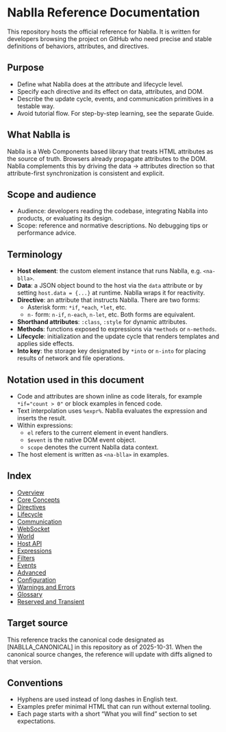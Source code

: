 # Nablla Reference Documentation

This repository hosts the official reference for Nablla. It is written for developers browsing the project on GitHub who need precise and stable definitions of behaviors, attributes, and directives.

## Purpose

- Define what Nablla does at the attribute and lifecycle level.
- Specify each directive and its effect on data, attributes, and DOM.
- Describe the update cycle, events, and communication primitives in a testable way.
- Avoid tutorial flow. For step-by-step learning, see the separate Guide.

## What Nablla is

Nablla is a Web Components based library that treats HTML attributes as the source of truth. Browsers already propagate attributes to the DOM. Nablla complements this by driving the data → attributes direction so that attribute-first synchronization is consistent and explicit.

## Scope and audience

- Audience: developers reading the codebase, integrating Nablla into products, or evaluating its design.
- Scope: reference and normative descriptions. No debugging tips or performance advice.

## Terminology

- **Host element**: the custom element instance that runs Nablla, e.g. `<na-blla>`.
- **Data**: a JSON object bound to the host via the `data` attribute or by setting `host.data = {...}` at runtime. Nablla wraps it for reactivity.
- **Directive**: an attribute that instructs Nablla. There are two forms:
  - Asterisk form: `*if`, `*each`, `*let`, etc.
  - `n-` form: `n-if`, `n-each`, `n-let`, etc. Both forms are equivalent.
- **Shorthand attributes**: `:class`, `:style` for dynamic attributes.
- **Methods**: functions exposed to expressions via `*methods` or `n-methods`.
- **Lifecycle**: initialization and the update cycle that renders templates and applies side effects.
- **Into key**: the storage key designated by `*into` or `n-into` for placing results of network and file operations.

## Notation used in this document

- Code and attributes are shown inline as code literals, for example ``*if="count > 0"`` or block examples in fenced code.
- Text interpolation uses `%expr%`. Nablla evaluates the expression and inserts the result.
- Within expressions:
  - `el` refers to the current element in event handlers.
  - `$event` is the native DOM event object.
  - `scope` denotes the current Nablla data context.
- The host element is written as `<na-blla>` in examples.

## Index

- [Overview](./overview.md)
- [Core Concepts](./core-concepts.md)
- [Directives](./directives.md)
- [Lifecycle](./lifecycle.md)
- [Communication](./communication.md)
- [WebSocket](./websocket.md)
- [World](./world.md)
- [Host API](./host-api.md)
- [Expressions](./expressions.md)
- [Filters](./filters.md)
- [Events](./events.md)
- [Advanced](./advanced.md)
- [Configuration](./configuration.md)
- [Warnings and Errors](./warnings-and-errors.md)
- [Glossary](./glossary.md)
- [Reserved and Transient](./reserved-and-transient.md)

## Target source

This reference tracks the canonical code designated as [NABLLA_CANONICAL] in this repository as of 2025-10-31. When the canonical source changes, the reference will update with diffs aligned to that version.

## Conventions

- Hyphens are used instead of long dashes in English text.
- Examples prefer minimal HTML that can run without external tooling.
- Each page starts with a short “What you will find” section to set expectations.
